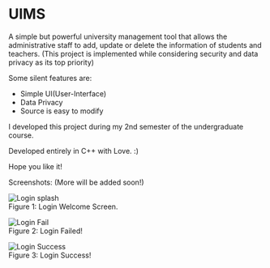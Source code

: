 # UIMS
A simple but powerful university management tool that allows the administrative staff to add, update or delete the information of students and teachers. (This project is implemented while considering security and data privacy as its top priority)

Some silent features are:
<ul>
  <li>Simple UI(User-Interface)</li>
  <li>Data Privacy</li>
  <li>Source is easy to modify</li>
</ul>

I developed this project during my 2nd semester of the undergraduate course.

Developed entirely in C++ with Love. :)

Hope you like it!

Screenshots: (More will be added soon!)

![Login splash](https://github.com/iamdhruvsharma/UIMS/blob/master/1.PNG) <br/>
Figure 1: Login Welcome Screen.

![Login Fail](https://github.com/iamdhruvsharma/UIMS/blob/master/2.PNG) <br/>
Figure 2: Login Failed!

![Login Success](https://github.com/iamdhruvsharma/UIMS/blob/master/3.PNG) <br/>
Figure 3: Login Success!
